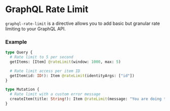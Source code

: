# GraphQL Rate Limit

`graphql-rate-limit` is a directive allows you to add basic but granular rate limiting to your GraphQL API.


### Example

```graphql
type Query {
  # Rate limit to 5 per second
  getItems: [Item] @rateLimit(window: 1000, max: 5)

  # Rate limit access per item ID
  getItem(id: ID!): Item @rateLimit(identityArgs: ["id"])
}

type Mutation {
  # Rate limit with a custom error message
  createItem(title: String!): Item @rateLimit(message: "You are doing that too often.")
}
```
